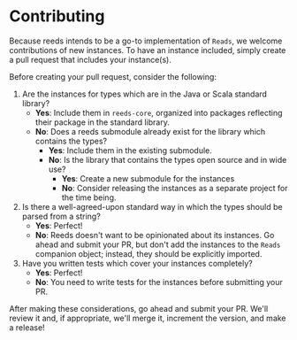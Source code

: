 # Contributing

Because reeds intends to be a go-to implementation of `Reads`, we welcome contributions of new instances. To have an
instance included, simply create a pull request that includes your instance(s).

Before creating your pull request, consider the following:
1. Are the instances for types which are in the Java or Scala standard library?
   * **Yes**: Include them in `reeds-core`, organized into packages reflecting their package in the standard library.
   * **No**: Does a reeds submodule already exist for the library which contains the types?
      * **Yes**: Include them in the existing submodule.
      * **No**: Is the library that contains the types open source and in wide use?
         * **Yes**: Create a new submodule for the instances
         * **No**: Consider releasing the instances as a separate project for the time being.
2. Is there a well-agreed-upon standard way in which the types should be parsed from a string?
   * **Yes**: Perfect!
   * **No**: Reeds doesn't want to be opinionated about its instances.  Go ahead and submit your PR, but don't
     add the instances to the `Reads` companion object; instead, they should be explicitly imported.
3. Have you written tests which cover your instances completely?
   * **Yes**: Perfect!
   * **No**: You need to write tests for the instances before submitting your PR.

After making these considerations, go ahead and submit your PR.  We'll review it and, if appropriate, we'll merge it,
increment the version, and make a release!
